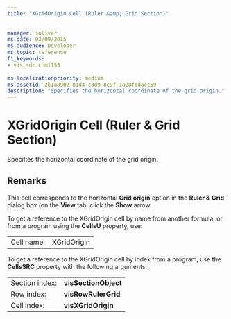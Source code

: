 ```yaml
---
title: "XGridOrigin Cell (Ruler &amp; Grid Section)"
 
 
manager: soliver
ms.date: 03/09/2015
ms.audience: Developer
ms.topic: reference
f1_keywords:
- vis_sdr.chm1155
 
ms.localizationpriority: medium
ms.assetid: 2b1a8902-b1d4-c3d9-8c9f-1a28fddacc59
description: "Specifies the horizontal coordinate of the grid origin."
---
```


# XGridOrigin Cell (Ruler &amp; Grid Section)

Specifies the horizontal coordinate of the grid origin.
  
## Remarks

This cell corresponds to the horizontal **Grid origin** option in the **Ruler &amp; Grid** dialog box (on the **View** tab, click the **Show** arrow. 
  
To get a reference to the XGridOrigin cell by name from another formula, or from a program using the **CellsU** property, use: 
  
|||
|:-----|:-----|
|Cell name:  <br/> |XGridOrigin  <br/> |
   
To get a reference to the XGridOrigin cell by index from a program, use the **CellsSRC** property with the following arguments: 
  
|||
|:-----|:-----|
|Section index:  <br/> |**visSectionObject** <br/> |
|Row index:  <br/> |**visRowRulerGrid** <br/> |
|Cell index:  <br/> |**visXGridOrigin** <br/> |
   

